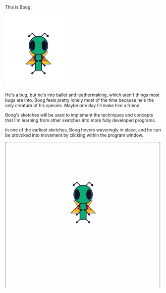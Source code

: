 This is Boog:

![Boog](Boog/Boog.png)

He's a bug, but he's into ballet and leathermaking, which aren't things most bugs are into. Boog feels pretty lonely most of the time because he's the only creature of his species. Maybe one day I'll make him a friend.

Boog's sketches will be used to implement the techniques and concepts that I'm learning from other sketches into more fully developed programs.

In one of the earliest sketches, Boog hovers waveringly in place, and he can be provoked into movement by clicking within the program window.

![Boog flying](BoogCanFly/BoogCanFly.gif)